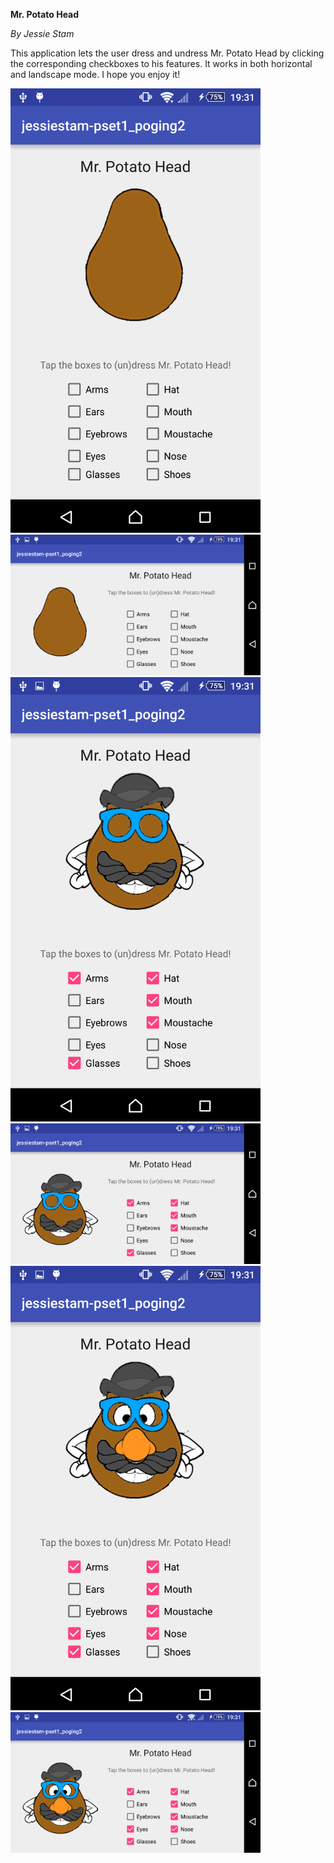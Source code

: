**Mr. Potato Head**

*By Jessie Stam*

This application lets the user dress and undress Mr. Potato Head by clicking the corresponding
checkboxes to his features. It works in both horizontal and landscape mode. I hope you enjoy it!

<img src="https://raw.githubusercontent.com/JessieStam/jessiestam-pset1_jaar2/master/doc/Screenshot_2016-09-11-19-31-02.png" width="400">
<img src="https://raw.githubusercontent.com/JessieStam/jessiestam-pset1_jaar2/master/doc/Screenshot_2016-09-11-19-31-59.png" width="400">
<img src="https://raw.githubusercontent.com/JessieStam/jessiestam-pset1_jaar2/master/doc/Screenshot_2016-09-11-19-31-17.png" width="400">
<img src="https://raw.githubusercontent.com/JessieStam/jessiestam-pset1_jaar2/master/doc/Screenshot_2016-09-11-19-31-21.png" width="400">
<img src="https://raw.githubusercontent.com/JessieStam/jessiestam-pset1_jaar2/master/doc/Screenshot_2016-09-11-19-31-46.png" width="400">
<img src="https://raw.githubusercontent.com/JessieStam/jessiestam-pset1_jaar2/master/doc/Screenshot_2016-09-11-19-31-31.png" width="400">

